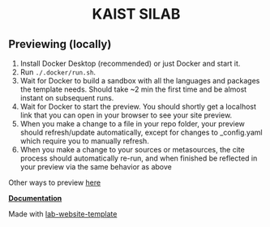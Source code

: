 <h1 align="center">KAIST SILAB</h1>


## Previewing (locally)
1. Install Docker Desktop (recommended) or just Docker and start it.
2. Run `./.docker/run.sh`.
3. Wait for Docker to build a sandbox with all the languages and packages the template needs. Should take ~2 min the first time and be almost instant on subsequent runs.
4. Wait for Docker to start the preview. You should shortly get a localhost link that you can open in your browser to see your site preview.
5. When you make a change to a file in your repo folder, your preview should refresh/update automatically, except for changes to _config.yaml which require you to manually refresh.
6. When you make a change to your sources or metasources, the cite process should automatically re-run, and when finished be reflected in your preview via the same behavior as above

Other ways to preview [here](https://greene-lab.gitbook.io/lab-website-template-docs/getting-started/preview-your-site#on-your-computer-locally)


[**Documentation**](https://greene-lab.gitbook.io/lab-website-template-docs)

Made with [lab-website-template](https://github.com/greenelab/lab-website-template)
